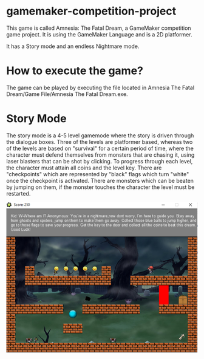 # gamemaker-competition-project
This game is called Amnesia: The Fatal Dream, a GameMaker competition game project. It is using the GameMaker Language and is a 2D platformer.

It has a Story mode and an endless Nightmare mode.

# How to execute the game?
The game can be played by executing the file located in Amnesia The Fatal Dream/Game File/Amnesia The Fatal Dream.exe.

# Story Mode
The story mode is a 4-5 level gamemode where the story is driven through the dialogue boxes. Three of the levels are platformer based, whereas two of the levels are based on "survival" for a certain period of time, where the character must defend themselves from monsters that are chasing it, using laser blasters that can be shot by clicking. To progress through each level, the character must attain all coins and the level key. There are "checkpoints" which are represented by "black" flags which turn "white" once the checkpoint is activated. There are monsters which can be beaten by jumping on them, if the monster touches the character the level must be restarted.

<img src = "storyimage.png">
